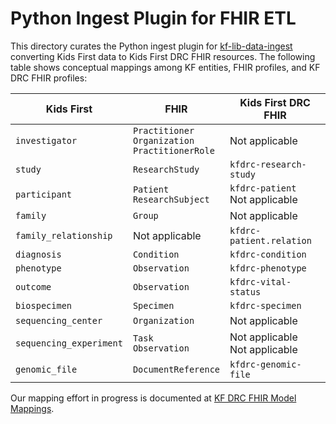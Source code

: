 # Python Ingest Plugin for FHIR ETL

This directory curates the Python ingest plugin for [kf-lib-data-ingest](https://github.com/kids-first/kf-lib-data-ingest/) converting Kids First data to Kids First DRC FHIR resources.
The following table shows conceptual mappings among KF entities, FHIR profiles, and KF DRC FHIR profiles:

| Kids First | FHIR | Kids First DRC FHIR |
|--|--|--|
| `investigator` | `Practitioner` <br> `Organization` <br> `PractitionerRole` | Not applicable |
| `study` | `ResearchStudy` | `kfdrc-research-study` |
| `participant` | `Patient` <br> `ResearchSubject` | `kfdrc-patient` <br> Not applicable |
| `family` | `Group` | Not applicable |
| `family_relationship` | Not applicable | `kfdrc-patient.relation` |
| `diagnosis` | `Condition` | `kfdrc-condition` |
| `phenotype` | `Observation` | `kfdrc-phenotype` |
| `outcome` | `Observation` | `kfdrc-vital-status` |
| `biospecimen` | `Specimen` | `kfdrc-specimen` |
| `sequencing_center` | `Organization` | Not applicable |
| `sequencing_experiment` | `Task` <br> `Observation` | Not applicable <br> Not applicable |
| `genomic_file` | `DocumentReference` | `kfdrc-genomic-file` |

Our mapping effort in progress is documented at [KF DRC FHIR Model Mappings](https://docs.google.com/spreadsheets/d/19tQnE75UzvP_k29D-QprbsJ-6ZO2PdUmKPiWHKkcTEg/edit#gid=1197884015).
